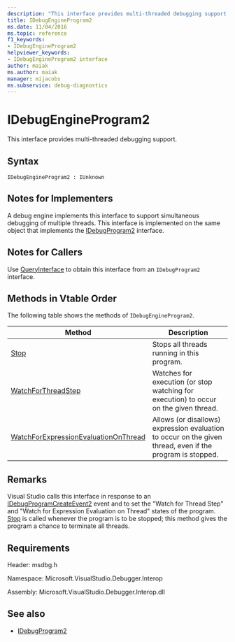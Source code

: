 ```yaml
---
description: "This interface provides multi-threaded debugging support."
title: IDebugEngineProgram2
ms.date: 11/04/2016
ms.topic: reference
f1_keywords:
- IDebugEngineProgram2
helpviewer_keywords:
- IDebugEngineProgram2 interface
author: maiak
ms.author: maiak
manager: mijacobs
ms.subservice: debug-diagnostics
---
```

# IDebugEngineProgram2

This interface provides multi-threaded debugging support.

## Syntax

```
IDebugEngineProgram2 : IUnknown
```

## Notes for Implementers
 A debug engine implements this interface to support simultaneous debugging of multiple threads. This interface is implemented on the same object that implements the [IDebugProgram2](../../../extensibility/debugger/reference/idebugprogram2.md) interface.

## Notes for Callers
 Use [QueryInterface](/cpp/atl/queryinterface) to obtain this interface from an `IDebugProgram2` interface.

## Methods in Vtable Order
 The following table shows the methods of `IDebugEngineProgram2`.

|Method|Description|
|------------|-----------------|
|[Stop](../../../extensibility/debugger/reference/idebugengineprogram2-stop.md)|Stops all threads running in this program.|
|[WatchForThreadStep](../../../extensibility/debugger/reference/idebugengineprogram2-watchforthreadstep.md)|Watches for execution (or stop watching for execution) to occur on the given thread.|
|[WatchForExpressionEvaluationOnThread](../../../extensibility/debugger/reference/idebugengineprogram2-watchforexpressionevaluationonthread.md)|Allows (or disallows) expression evaluation to occur on the given thread, even if the program is stopped.|

## Remarks
 Visual Studio calls this interface in response to an [IDebugProgramCreateEvent2](../../../extensibility/debugger/reference/idebugprogramcreateevent2.md) event and to set the "Watch for Thread Step" and "Watch for Expression Evaluation on Thread" states of the program. [Stop](../../../extensibility/debugger/reference/idebugengineprogram2-stop.md) is called whenever the program is to be stopped; this method gives the program a chance to terminate all threads.

## Requirements
 Header: msdbg.h

 Namespace: Microsoft.VisualStudio.Debugger.Interop

 Assembly: Microsoft.VisualStudio.Debugger.Interop.dll

## See also
- [IDebugProgram2](../../../extensibility/debugger/reference/idebugprogram2.md)
